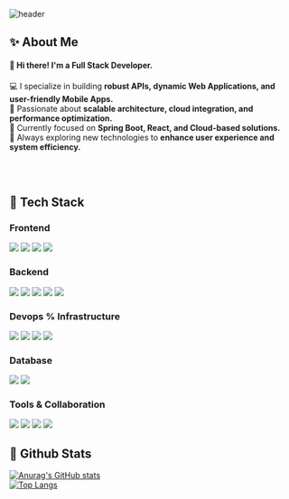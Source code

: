 <div>
  
  <!--Header-->
  ![header](https://capsule-render.vercel.app/api?type=waving&color=gradient&height=300&section=header&text=Good%20to%20see%20you%20%F0%9F%A4%97)
  
</div>

<div>
  <!--Body-->
  
<div>
  
## ✨ About Me  
#### 👋 Hi there! I'm a Full Stack Developer.  
💻 I specialize in building **robust APIs, dynamic Web Applications, and user-friendly Mobile Apps.**  
🚀 Passionate about **scalable architecture, cloud integration, and performance optimization.**  
🎯 Currently focused on **Spring Boot, React, and Cloud-based solutions.**  
📍 Always exploring new technologies to **enhance user experience and system efficiency.**  

</div>


  <br/>
  <br/>
  
  ## 🧱 Tech Stack
  ### Frontend
  <!--JavaScript-->
  <img src="https://img.shields.io/badge/JAVASCRIPT-F7DF1E?style=flat-square&logo=JAVASCRIPT&logoColor=white"/>
  <!--HTML5-->
  <img src="https://img.shields.io/badge/HTML5-E34F26?style=flat-square&logo=HTML5&logoColor=white"/>
  <!--CSS-->
  <img src="https://img.shields.io/badge/CSS3-1572B6?style=flat-square&logo=CSS3&logoColor=white"/>
  <!--React-->
  <img src="https://img.shields.io/badge/REACT-61DAFB?style=flat-square&logo=REACT&logoColor=white"/>  
  <br/>
  
  ### Backend
  <!--JAVA-->
  <img src="https://img.shields.io/badge/JAVA-007396?style=flat-square&logo=JAVA&logoColor=white"/>
  <!--SPRINGBOOT-->
  <img src="https://img.shields.io/badge/SPRINGBOOT-6DB33F?style=flat-square&logo=SPRINGBOOT&logoColor=white"/>
  <!--SPRING-->
  <img src="https://img.shields.io/badge/SPRING-6DB33F?style=flat-square&logo=SPRING&logoColor=white"/>
  <!--PYTHON-->
  <img src="https://img.shields.io/badge/PYTHON-3776AB?style=flat-square&logo=PYTHON&logoColor=white"/>
  <!--nodedotjs-->
  <img src="https://img.shields.io/badge/NODE.JS-5FA04E?style=flat-square&logo=NODE.JS&logoColor=white"/>
  <br/>
  
  ### Devops % Infrastructure
  <!--JENKINS-->
  <img src="https://img.shields.io/badge/JENKINS-D24939?style=flat-square&logo=JENKINS&logoColor=white"/>
  <!--DOCKER-->
  <img src="https://img.shields.io/badge/DOCKER-2496ED?style=flat-square&logo=DOCKER&logoColor=white"/>
  <!--NGINX-->
  <img src="https://img.shields.io/badge/NGINX-009639?style=flat-square&logo=NGINX&logoColor=white&Color=white"/>
  <!--NAVERCLOUD-->
  <img src="https://img.shields.io/badge/NAVERCLOUD-22B14C?style=flat-square&logo=NAVERCLOUD&logoColor=white&Color=white"/>
  <br/>

  ### Database
  <!--MYSQL-->
  <img src="https://img.shields.io/badge/MYSQL-4479A1?style=flat-square&logo=MYSQL&logoColor=white&Color=white"/>
  <!--ORACLE-->
  <img src="https://img.shields.io/badge/ORACLE-4479A1?style=flat-square&logo=ORACLE&logoColor=white&Color=white"/>
  <br/>
  
  ### Tools & Collaboration
  <!--GIT-->
  <img src="https://img.shields.io/badge/GIT-F05032?style=flat-square&logo=GIT&logoColor=white&Color=white"/>
  <!--GITHUB-->
  <img src="https://img.shields.io/badge/GITHUB-181717?style=flat-square&logo=GITHUB&logoColor=white&Color=white"/>
  <!--FIGMA-->
  <img src="https://img.shields.io/badge/FIGMA-F24E1E?style=flat-square&logo=FIGMA&logoColor=white&Color=white"/>
  <!--NOTION-->
  <img src="https://img.shields.io/badge/NOTION-000000?style=flat-square&logo=NOTION&logoColor=white&Color=white"/>
  <br/>
  
  
  ## 🤔 Github Stats
  [![Anurag's GitHub stats](https://github-readme-stats.vercel.app/api?username=ssummini)](https://github.com/anuraghazra/github-readme-stats)
  <br/>
  [![Top Langs](https://github-readme-stats.vercel.app/api/top-langs/?username=ssummini)](https://github.com/anuraghazra/github-readme-stats)
  
</div>

<!--
**Jiyu-Kim/Jiyu-Kim** is a ✨ _special_ ✨ repository because its `README.md` (this file) appears on your GitHub profile.

Here are some ideas to get you started:
- Hi there 👋
- 🔭 I’m currently working on ...
- 🌱 I’m currently learning ...
- 👯 I’m looking to collaborate on ...
- 🤔 I’m looking for help with ...
- 💬 Ask me about ...
- 📫 How to reach me: ...
- 😄 Pronouns: ...
- ⚡ Fun fact: ...
-->
